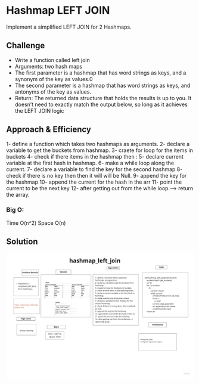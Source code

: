 # Hashmap LEFT JOIN

Implement a simplified LEFT JOIN for 2 Hashmaps.

## Challenge

+ Write a function called left join
+ Arguments: two hash maps
+ The first parameter is a hashmap that has word strings as keys, and a synonym of the key as values.0
+ The second parameter is a hashmap that has word strings as keys, and antonyms of the key as values.
+ Return: The returned data structure that holds the results is up to you. It doesn’t need to exactly match the output below, so long as it achieves the LEFT JOIN logic

## Approach & Efficiency

1- define a function which takes two hashmaps as arguments.
2- declare a variable to get the buckets from hashmap.
3- craete for loop for the items in buckets
4- check if there items in the hashmap then :
5- declare current variable at the first hash in hashmap.
6- make a while loop along the current.
7- declare a variable to find  the key for the second hashmap
8- check if there is no key then  then it will will be Null.
9- append the key for the hashmap
10- append the current for the hash in the arr
11- point the current to be the next key
12- after getting out from the while loop.--> return the array.

### Big O:

Time O(n^2)
Space O(n)

## Solution

![left_join_whiteboard](left_join_whiteboard.jpg)
